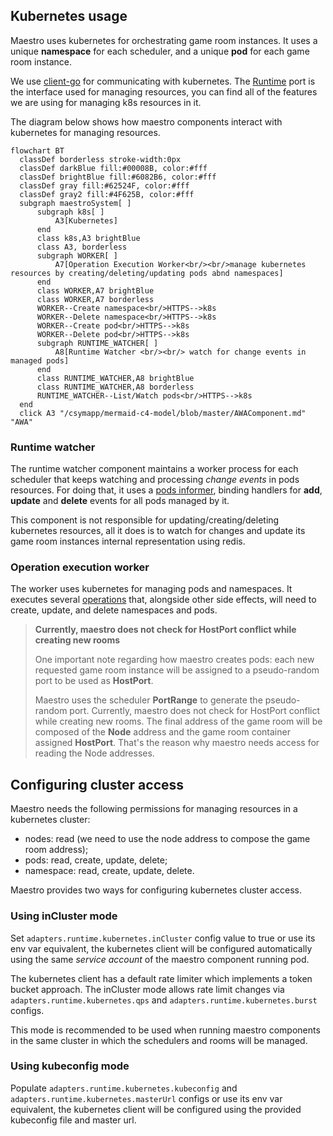 ## Kubernetes usage

Maestro uses kubernetes for orchestrating game room instances. It uses a unique **namespace** for each scheduler, and a
unique **pod** for each game room instance.

We use [client-go](https://github.com/kubernetes/client-go) for communicating with kubernetes.
The [Runtime](internal/core/ports/runtime.go) port
is the interface used for managing resources, you can find all of the features we are using for managing k8s resources
in it.

The diagram below shows how maestro components interact with kubernetes for managing resources.

```mermaid
flowchart BT
  classDef borderless stroke-width:0px
  classDef darkBlue fill:#00008B, color:#fff
  classDef brightBlue fill:#6082B6, color:#fff
  classDef gray fill:#62524F, color:#fff
  classDef gray2 fill:#4F625B, color:#fff
  subgraph maestroSystem[ ]
      subgraph k8s[ ]
          A3[Kubernetes]
      end
      class k8s,A3 brightBlue
      class A3, borderless
      subgraph WORKER[ ]
          A7[Operation Execution Worker<br/><br/>manage kubernetes resources by creating/deleting/updating pods abnd namespaces]
      end
      class WORKER,A7 brightBlue
      class WORKER,A7 borderless
      WORKER--Create namespace<br/>HTTPS-->k8s
      WORKER--Delete namespace<br/>HTTPS-->k8s
      WORKER--Create pod<br/>HTTPS-->k8s
      WORKER--Delete pod<br/>HTTPS-->k8s
      subgraph RUNTIME_WATCHER[ ]
          A8[Runtime Watcher <br/><br/> watch for change events in managed pods]
      end
      class RUNTIME_WATCHER,A8 brightBlue
      class RUNTIME_WATCHER,A8 borderless
      RUNTIME_WATCHER--List/Watch pods<br/>HTTPS-->k8s
  end
  click A3 "/csymapp/mermaid-c4-model/blob/master/AWAComponent.md" "AWA"
```

### Runtime watcher

The runtime watcher component maintains a worker process for each scheduler that keeps watching and processing _change
events_ in pods resources. For doing that, it uses a [pods informer](https://pkg.go.dev/k8s.io/client-go/informers),
binding handlers for **add**, **update** and **delete** events for all pods managed by it.

This component is not responsible for updating/creating/deleting
kubernetes resources, all it does is to watch for changes and update its game room instances internal representation
using redis.

### Operation execution worker

The worker uses kubernetes for managing pods and namespaces. It executes several [operations](Operations.md) that,
alongside other side effects, will need to create, update, and delete namespaces and pods.

> **Currently, maestro does not check for HostPort conflict while creating new rooms**
>
>One important note regarding how maestro creates pods: each new requested game room instance will be assigned to a
> pseudo-random port to be used as **HostPort**.
>
> Maestro uses the scheduler **PortRange** to generate the pseudo-random port. Currently, maestro does not check for
> HostPort conflict while creating new rooms. The final address
> of the game room will be composed of the **Node** address and the game room container assigned **HostPort**. That's the
> reason why
> maestro needs access for reading the Node addresses.

## Configuring cluster access

Maestro needs the following permissions for managing resources in a kubernetes cluster:

- nodes: read (we need to use the node address to compose the game room address);
- pods: read, create, update, delete;
- namespace: read, create, update, delete.

Maestro provides two ways for configuring kubernetes cluster access.

### Using inCluster mode

Set `adapters.runtime.kubernetes.inCluster` config value to true or use its env var equivalent, the kubernetes client
will be configured
automatically using the same _service account_ of the maestro component running pod.

The kubernetes client has a default rate limiter which implements a token bucket approach.
The inCluster mode allows rate limit changes via `adapters.runtime.kubernetes.qps` 
and `adapters.runtime.kubernetes.burst` configs.

This mode is recommended to be used when running maestro components in the same cluster
in which the schedulers and rooms will be managed.

### Using kubeconfig mode

Populate `adapters.runtime.kubernetes.kubeconfig` and `adapters.runtime.kubernetes.masterUrl` configs or use its env var
equivalent, the kubernetes client
will be configured using the provided kubeconfig file and master url.


